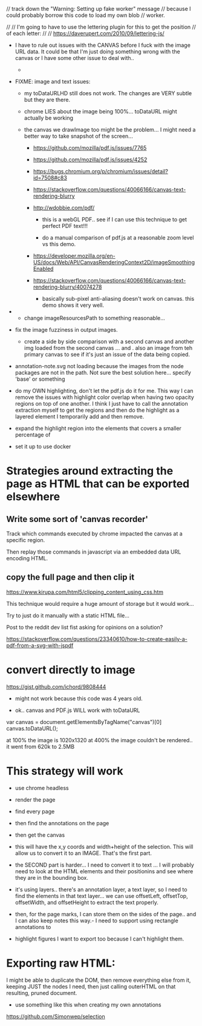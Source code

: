 // track down the "Warning: Setting up fake worker" message
// because I could probably borrow this code to load my own blob
// worker.

//
// I'm going to have to use the lettering plugin for this to get the position
// of each letter:
//
//   https://daverupert.com/2010/09/lettering-js/


- I have to rule out issues with the CANVAS before I fuck with the image URL
  data.  It could be that I'm just doing something wrong with the canvas or I
  have some other issue to deal with..

    - 

- FIXME: image and text issues:
    - my toDataURLHD still does not work. The changes are VERY subtle but they
      are there.

    - chrome LIES about the image being 100%... toDataURL might actually be working

    - the canvas we drawImage too might be the problem... I might need a better
      way to take snapshot of the screen...

       - https://github.com/mozilla/pdf.js/issues/7765
       - https://github.com/mozilla/pdf.js/issues/4252
       - https://bugs.chromium.org/p/chromium/issues/detail?id=7508#c83
       - https://stackoverflow.com/questions/40066166/canvas-text-rendering-blurry

       - http://wdobbie.com/pdf/

         - this is a webGL PDF.. see if I can use this technique to get perfect
           PDF text!!!

         - do a manual comparison of pdf.js at a reasonable zoom level vs this demo.

       - https://developer.mozilla.org/en-US/docs/Web/API/CanvasRenderingContext2D/imageSmoothingEnabled


       - https://stackoverflow.com/questions/40066166/canvas-text-rendering-blurry/40074278

            - basically sub-pixel anti-aliasing doesn't work on canvas.  this
              demo shows it very well.

- - change imageResourcesPath to something reasonable... 



- fix the image fuzziness in output images.

    - create a side by side comparison with a second canvas and another img
    loaded from the second canvas ... and . also an image from teh primary
    canvas to see if it's just an issue of the data being copied.

- annotation-note.svg not loading because the images from the node packages
  are not in the path. Not sure the best solution here... specify 'base' or
  something

- do my OWN highlighting, don't let the pdf.js do it for me.  This way I can
  remove the issues with highlight color overlap when having two opacity regions
  on top of one another.  I think I just have to call the annotation extraction
  myself to get the regions and then do the highlight as a layered element I
  temporarily add and then remove.

- expand the highlight region into the elements that covers a smaller percentage of

- set it up to use docker

# Strategies around extracting the page as HTML that can be exported elsewhere

## Write some sort of 'canvas recorder'

Track which commands executed by chrome impacted the canvas at a specific region.

Then replay those commands in javascript via an embedded data URL encoding
HTML.

## copy the full page and then clip it

https://www.kirupa.com/html5/clipping_content_using_css.htm

This technique would require a huge amount of storage but it would work...

Try to just do it manually with a static HTML file...

Post to the reddit dev list fist asking for opinions on a solution?



https://stackoverflow.com/questions/23340610/how-to-create-easily-a-pdf-from-a-svg-with-jspdf

# convert directly to image
https://gist.github.com/ichord/9808444

- might not work because this code was 4 years old.

- ok.. canvas and PDF.js WILL work with toDataURL


var canvas = document.getElementsByTagName("canvas")[0]
canvas.toDataURL();

at 100% the image is 1020x1320
at 400% the image couldn't be rendered.. it went from 620k to 2.5MB


# This strategy will work

- use chrome headless
- render the page
- find every page
- then find the annotations on the page
- then get the canvas
- this will have the x,y coords and width+height of the selection.  This will
  allow us to convert it to an IMAGE. That's the first part.
- the SECOND part is harder... I need to convert it to text ... I will probably
  need to look at the HTML elements and their positionins and see where they
  are in the bounding box.

- it's using layers.. there's an annotation layer, a text layer, so I need to
  find the elements in that text layer... we can use offsetLeft, offsetTop,
  offsetWidth, and offsetHeight to extract the text properly.

- then, for the page marks, I can store them on the sides of the page.. and I can
  also keep notes this way.- I need to support using rectangle annotations to

- highlight figures I want to export too because I can't highlight them.

# Exporting raw HTML:

I might be able to duplicate the DOM, then remove everything else from it,
keeping JUST the nodes I need, then just calling outerHTML on that resulting,
pruned document.



- use something like this when creating my own annotations

https://github.com/Simonwep/selection
